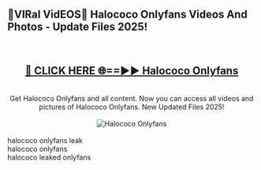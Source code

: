 <h2>🔴VIRal VidEOS🔴 Halococo Onlyfans Videos And Photos - Update Files 2025!</h2>
<br>
<div align="center">
<h2><a href="https://virallinks.top/odZfE0" rel="nofollow">🔴 CLICK HERE 🌐==►► Halococo Onlyfans</a></h2>
<br>
Get Halococo Onlyfans and all content. Now you can access all videos and pictures of Halococo Onlyfans. New Updated Files 2025!
<br>
<br>
<a href="https://virallinks.top/odZfE0" rel="nofollow" data-target="animated-image.originalLink"><img src="https://i.imgur.com/dJHk4Zq.gif)" alt="Halococo Onlyfans" style="max-width: 100%; display: inline-block;" data-target="animated-image.originalImage"></a>
</div>
<br>
halococo onlyfans leak<br>
halococo onlyfans<br>
halococo leaked onlyfans